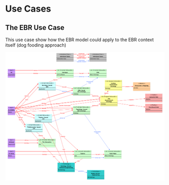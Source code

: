 Use Cases
==

The EBR Use Case
-
This use case show how the EBR model could apply to the EBR context itself (dog fooding approach)

![EBR UC](https://github.com/iPlumb3r/EntangledBootstrap/blob/master/images/UC_EBR_2020-02-16.png)
